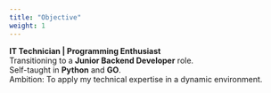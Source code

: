 ```yaml
---
title: "Objective"
weight: 1
---
```


**IT Technician | Programming Enthusiast**  
Transitioning to a **Junior Backend Developer** role.  
Self-taught in **Python** and **GO**.  
Ambition: To apply my technical expertise in a dynamic environment.
